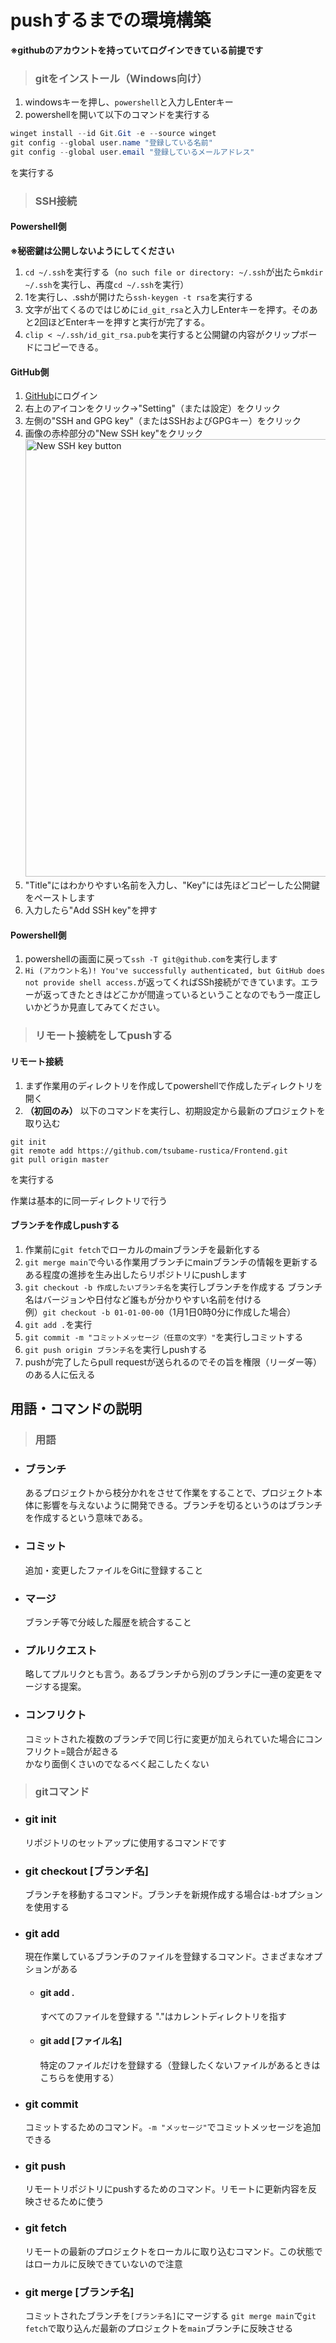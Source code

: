 # pushするまでの環境構築
**※githubのアカウントを持っていてログインできている前提です**
> ### gitをインストール（Windows向け）
1.  windowsキーを押し、`powershell`と入力しEnterキー
2.  powershellを開いて以下のコマンドを実行する  
```powershell
winget install --id Git.Git -e --source winget 
git config --global user.name "登録している名前"
git config --global user.email "登録しているメールアドレス"
```
を実行する

> ### SSH接続
#### Powershell側
**※秘密鍵は公開しないようにしてください**
1.  `cd ~/.ssh`を実行する（`no such file or directory: ~/.ssh`が出たら`mkdir ~/.ssh`を実行し、再度`cd ~/.ssh`を実行）
2.  1を実行し、.sshが開けたら`ssh-keygen -t rsa`を実行する
3.  文字が出てくるのではじめに`id_git_rsa`と入力しEnterキーを押す。そのあと2回ほどEnterキーを押すと実行が完了する。
4.  `clip < ~/.ssh/id_git_rsa.pub`を実行すると公開鍵の内容がクリップボードにコピーできる。

#### GitHub側
1.  [GitHub](https://github.com)にログイン
2.  右上のアイコンをクリック→"Setting"（または設定）をクリック
3.  左側の"SSH and GPG key"（またはSSHおよびGPGキー）をクリック
4.  画像の赤枠部分の"New SSH key"をクリック  <img width="700" alt="New SSH key button" src="https://github.com/tsubame-rustica/Frontend/assets/120567038/7ea99dfc-0d5e-4430-8ffc-a3ea25bc7e93">
5. "Title"にはわかりやすい名前を入力し、"Key"には先ほどコピーした公開鍵をペーストします
6.  入力したら"Add SSH key"を押す

#### Powershell側
1.  powershellの画面に戻って`ssh -T git@github.com`を実行します
2.  ```Hi (アカウント名)! You've successfully authenticated, but GitHub does not provide shell access.```が返ってくればSSh接続ができています。エラーが返ってきたときはどこかが間違っているということなのでもう一度正しいかどうか見直してみてください。

> ### リモート接続をしてpushする
#### リモート接続
1.  まず作業用のディレクトリを作成してpowershellで作成したディレクトリを開く
2.  **（初回のみ）** 以下のコマンドを実行し、初期設定から最新のプロジェクトを取り込む
```
git init
git remote add https://github.com/tsubame-rustica/Frontend.git
git pull origin master
```
を実行する

作業は基本的に同一ディレクトリで行う

#### ブランチを作成しpushする
1.  作業前に`git fetch`でローカルのmainブランチを最新化する
2.  `git merge main`で今いる作業用ブランチにmainブランチの情報を更新する
ある程度の進捗を生み出したらリポジトリにpushします  
3.  `git checkout -b 作成したいブランチ名`を実行しブランチを作成する
ブランチ名はバージョンや日付など誰もが分かりやすい名前を付ける  
例）`git checkout -b 01-01-00-00`（1月1日0時0分に作成した場合）
4.  `git add .`を実行
5.  `git commit -m "コミットメッセージ（任意の文字）"`を実行しコミットする
6.  `git push origin ブランチ名`を実行しpushする
7.  pushが完了したらpull requestが送られるのでその旨を権限（リーダー等）のある人に伝える

## 用語・コマンドの説明
> ### 用語
- ### ブランチ
    あるプロジェクトから枝分かれをさせて作業をすることで、プロジェクト本体に影響を与えないように開発できる。ブランチを切るというのはブランチを作成するという意味である。
- ### コミット
    追加・変更したファイルをGitに登録すること
- ### マージ
    ブランチ等で分岐した履歴を統合すること
- ### プルリクエスト
    略してプルリクとも言う。あるブランチから別のブランチに一連の変更をマージする提案。
- ### コンフリクト
    コミットされた複数のブランチで同じ行に変更が加えられていた場合にコンフリクト=競合が起きる  
    かなり面倒くさいのでなるべく起こしたくない

> ### gitコマンド
- ### git init  
    リポジトリのセットアップに使用するコマンドです
- ### git checkout [ブランチ名]
    ブランチを移動するコマンド。ブランチを新規作成する場合は`-b`オプションを使用する
- ### git add
    現在作業しているブランチのファイルを登録するコマンド。さまざまなオプションがある
    - #### git add .
        すべてのファイルを登録する "."はカレントディレクトリを指す
    - #### git add [ファイル名]
        特定のファイルだけを登録する（登録したくないファイルがあるときはこちらを使用する）
- ### git commit
    コミットするためのコマンド。`-m "メッセージ"`でコミットメッセージを追加できる
- ### git push
    リモートリポジトリにpushするためのコマンド。リモートに更新内容を反映させるために使う
- ### git fetch
    リモートの最新のプロジェクトをローカルに取り込むコマンド。この状態ではローカルに反映できていないので注意
- ### git merge [ブランチ名]
    コミットされたブランチを`[ブランチ名]`にマージする
    `git merge main`で`git fetch`で取り込んだ最新のプロジェクトを`main`ブランチに反映させる
